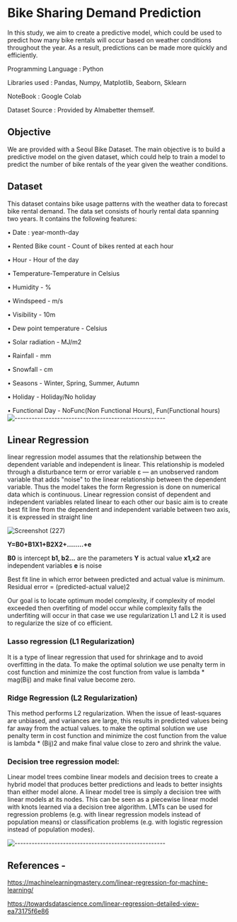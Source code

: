 # Bike Sharing Demand Prediction
In this study, we aim to create a predictive model, which could be used to predict how many bike rentals will occur based on weather conditions throughout the year.  As a result, predictions can be made more quickly and efficiently.

Programming Language : Python

Libraries used : Pandas, Numpy, Matplotlib, Seaborn, Sklearn

NoteBook : Google Colab

Dataset Source : Provided by Almabetter themself.

## Objective
We are provided with a Seoul Bike Dataset. The main objective is to build a predictive model on the given dataset, which could help to train a model to predict the number of bike rentals of the year given the weather conditions.

## Dataset 
This dataset contains bike usage patterns with the weather data to forecast bike rental demand. The data set consists of hourly rental data spanning two years.
It contains the following features: 

•	Date : year-month-day

•	Rented Bike count - Count of bikes rented at each hour

•	Hour - Hour of the day

•	Temperature-Temperature in Celsius

•	Humidity - %

•	Windspeed - m/s

•	Visibility - 10m

•	Dew point temperature - Celsius

•	Solar radiation - MJ/m2

•	Rainfall - mm

•	Snowfall - cm

•	Seasons - Winter, Spring, Summer, Autumn

•	Holiday - Holiday/No holiday

•	Functional Day - NoFunc(Non Functional Hours), Fun(Functional hours)
![-----------------------------------------------------](https://raw.githubusercontent.com/andreasbm/readme/master/assets/lines/rainbow.png)
 
## Linear Regression
linear regression model assumes that the relationship between the dependent variable and independent is linear. This relationship is modeled through a disturbance term or error variable ε — an unobserved random variable that adds "noise" to the linear relationship between the dependent variable. Thus the model takes the form
Regression is done on numerical data which is continuous.
Linear regression consist of dependent and independent variables related linear to each other
our basic aim is to create best fit line from the dependent and independent variable between two axis, it is expressed in straight line

![Screenshot (227)](https://user-images.githubusercontent.com/85070726/161062232-c2a2a1cc-3dd6-4aac-988f-f0ff85c588ad.png)


**Y=B0+B1X1+B2X2+……..+e**

**B0** is intercept 
**b1, b2...** are the parameters
**Y** is actual value
**x1,x2** are independent variables 
**e** is noise

Best fit line in which error between predicted and actual value is minimum. Residual error = (predicted-actual value)2

Our goal is to locate optimum model complexity, if complexity of model exceeded then overfiting of model occur while complexity falls the underfiting will occur in that case we use regularization L1 and L2 it is used to regularize the size of co efficient.

### Lasso regression (L1 Regularization)
It is a type of linear regression that used for shrinkage and to avoid overfitting in the data. To make the optimal solution we use penalty term in cost function and minimize the cost function from value is lambda * mag(Bij) and make final value become zero.

### Ridge Regression (L2 Regularization)
This method performs L2 regularization. When the issue of least-squares are unbiased, and variances are large, this results in predicted values being far away from the actual values. to make the optimal solution we use penalty term in cost function and minimize the cost function from the value is lambda * (Bij)2 and make final value close to zero and shrink the value.

### Decision tree regression model:

Linear model trees combine linear models and decision trees to create a hybrid model that produces better predictions and leads to better insights than either model alone. A linear model tree is simply a decision tree with linear models at its nodes. This can be seen as a piecewise linear model with knots learned via a decision tree algorithm. LMTs can be used for regression problems (e.g. with linear regression models instead of population means) or classification problems (e.g. with logistic regression instead of population modes).


![-----------------------------------------------------](https://raw.githubusercontent.com/andreasbm/readme/master/assets/lines/rainbow.png)
 
## References - 

https://machinelearningmastery.com/linear-regression-for-machine-learning/

https://towardsdatascience.com/linear-regression-detailed-view-ea73175f6e86
